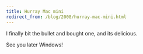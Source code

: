 ```yaml
---
title: Hurray Mac mini
redirect_from: /blog/2008/hurray-mac-mini.html
---
```


I finally bit the bullet and bought one, and its delicious.

See you later Windows!
